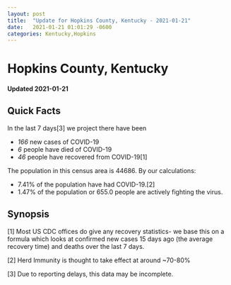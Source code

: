 ```yaml
---
layout: post
title:  "Update for Hopkins County, Kentucky - 2021-01-21"
date:   2021-01-21 01:01:29 -0600
categories: Kentucky,Hopkins
---
```


# Hopkins County, Kentucky
#### Updated 2021-01-21

## Quick Facts

In the last 7 days[3] we project there have been
- *166* new cases of COVID-19
- *6* people have died of COVID-19
- *46* people have recovered from COVID-19[1]

The population in this census area is 44686. By our calculations:
- 7.41% of the population have had COVID-19.[2]
- 1.47% of the population or 655.0 people are actively fighting the virus.

## Synopsis




[1] Most US CDC offices do give any recovery statistics- we base this on a formula which looks at confirmed new cases
15 days ago (the average recovery time) and deaths over the last 7 days.

[2] Herd Immunity is thought to take effect at around ~70-80%

[3] Due to reporting delays, this data may be incomplete.
 
    